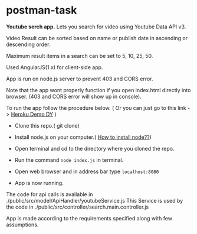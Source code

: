 # postman-task

**Youtube serch app.**
Lets you search for video using Youtube Data API v3.

Video Result can be sorted based on name or publish date in ascending or descending order.

Maximum result items in a search can be set to 5, 10, 25, 50.

Used AngularJS(1.x) for client-side app.

App is run on node.js server to prevent 403 and CORS error.

Note that the app wont properly function if you open index.html directly into browser. (403 and CORS error will show up in console).

To run the app follow the procedure below. ( Or you can just go to this link -> [Heroku Demo DY](https://dy-postman-task.herokuapp.com/) )

- Clone this repo.( git clone)

- Install node.js on your computer.( [How to install node??](https://nodesource.com/blog/installing-nodejs-tutorial-windows/))

- Open terminal and cd to the directory where you cloned the repo.

- Run the command `node index.js` in terminal.

- Open web browser and in address bar type `localhost:8080`

- App is now running.

The code for api calls is available in ./public/src/model/ApiHandler/youtubeService.js
This Service is used by the code in ./public/src/controller/search.main.controller.js

App is made according to the requirements specified along with few assumptions.